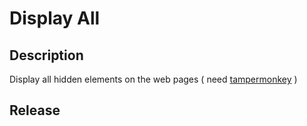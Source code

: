 # Display All

## Description
Display all hidden elements on the web pages
(
need [tampermonkey](https://www.tampermonkey.net/)
)

## Release

